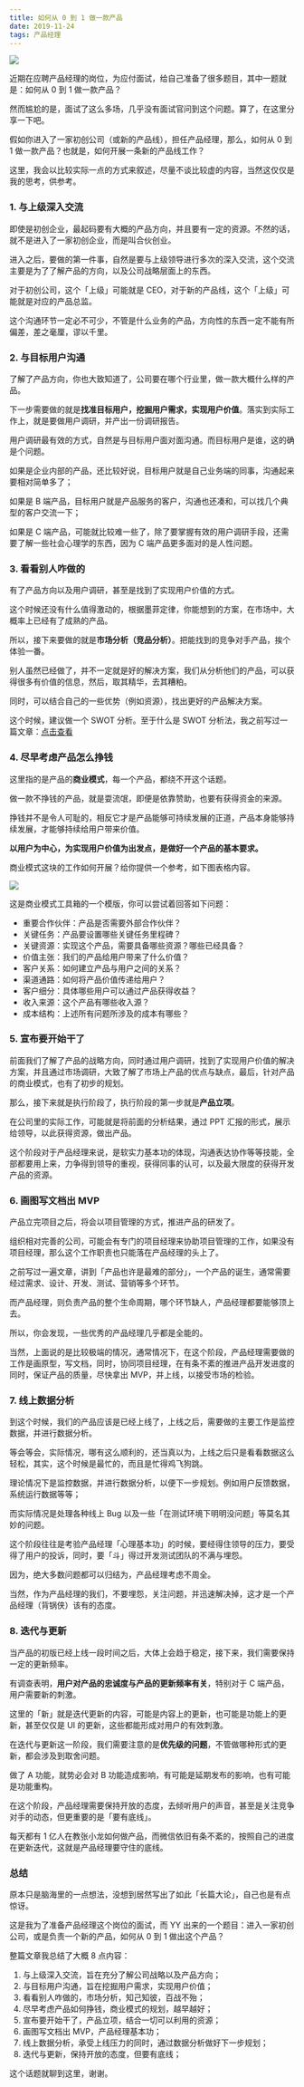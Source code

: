 ```yaml
---
title: 如何从 0 到 1 做一款产品
date: 2019-11-24
tags: 产品经理
---
```


![](./_image/2019-11-28-09-24-35.jpg)

近期在应聘产品经理的岗位，为应付面试，给自己准备了很多题目，其中一题就是：如何从 0 到 1 做一款产品？

然而尴尬的是，面试了这么多场，几乎没有面试官问到这个问题。算了，在这里分享一下吧。

假如你进入了一家初创公司（或新的产品线），担任产品经理，那么，如何从 0 到 1 做一款产品？也就是，如何开展一条新的产品线工作？

这里，我会以比较实际一点的方式来叙述，尽量不谈比较虚的内容，当然这仅仅是我的思考，供参考。

### 1. 与上级深入交流
即使是初创企业，最起码要有大概的产品方向，并且要有一定的资源。不然的话，就不是进入了一家初创企业，而是叫合伙创业。

进入之后，要做的第一件事，自然是要与上级领导进行多次的深入交流，这个交流主要是为了了解产品的方向，以及公司战略层面上的东西。

对于初创公司，这个「上级」可能就是 CEO，对于新的产品线，这个「上级」可能就是对应的产品总监。

这个沟通环节一定必不可少，不管是什么业务的产品，方向性的东西一定不能有所偏差，差之毫厘，谬以千里。

### 2. 与目标用户沟通
了解了产品方向，你也大致知道了，公司要在哪个行业里，做一款大概什么样的产品。

下一步需要做的就是**找准目标用户，挖掘用户需求，实现用户价值**。落实到实际工作上，就是要做用户调研，并产出一份调研报告。

用户调研最有效的方式，自然是与目标用户面对面沟通。而目标用户是谁，这的确是个问题。

如果是企业内部的产品，还比较好说，目标用户就是自己业务端的同事，沟通起来要相对简单多了；

如果是 B 端产品，目标用户就是产品服务的客户，沟通也还凑和，可以找几个典型的客户交流一下；

如果是 C 端产品，可能就比较难一些了，除了要掌握有效的用户调研手段，还需要了解一些社会心理学的东西，因为 C 端产品更多面对的是人性问题。

### 3. 看看别人咋做的
有了产品方向以及用户调研，甚至是找到了实现用户价值的方式。

这个时候还没有什么值得激动的，根据墨菲定律，你能想到的方案，在市场中，大概率上已经有了成熟的产品。

所以，接下来要做的就是**市场分析（竞品分析）**。把能找到的竞争对手产品，挨个体验一番。

别人虽然已经做了，并不一定就是好的解决方案，我们从分析他们的产品，可以获得很多有价值的信息，然后，取其精华，去其糟粕。

同时，可以结合自己的一些优势（例如资源），找出更好的产品解决方案。

这个时候，建议做一个 SWOT 分析。至于什么是 SWOT 分析法，我之前写过一篇文章：[点击查看](https://mp.weixin.qq.com/s?__biz=MjM5MDQ4NjUwMg==&mid=2649196896&idx=1&sn=049b91958b7675b474dc76240cf6c5ee&chksm=be5733e98920baff351b9beca64c8aa3c1d78664604e589ef3c1a04bb715bb8c859327528a33&token=1321354772&lang=zh_CN#rd)

### 4. 尽早考虑产品怎么挣钱
这里指的是产品的**商业模式**，每一个产品，都绕不开这个话题。

做一款不挣钱的产品，就是耍流氓，即便是依靠赞助，也要有获得资金的来源。

挣钱并不是令人可耻的，相反它才是产品能够可持续发展的正道，产品本身能够持续发展，才能够持续给用户带来价值。

**以用户为中心，为实现用户价值为出发点，是做好一个产品的基本要求。**

商业模式这块的工作如何开展？给你提供一个参考，如下图表格内容。

![](./_image/2019-11-24-22-01-02.png)

这是商业模式工具箱的一个模版，你可以尝试着回答如下问题：

- 重要合作伙伴：产品是否需要外部合作伙伴？
- 关键任务：产品要设置哪些关键任务里程碑？
- 关键资源：实现这个产品，需要具备哪些资源？哪些已经具备？
- 价值主张：我们的产品给用户带来了什么价值？
- 客户关系：如何建立产品与用户之间的关系？
- 渠道通路：如何将产品价值传递给用户？
- 客户细分：具体哪些用户可以通过产品获得收益？
- 收入来源：这个产品有哪些收入源？
- 成本结构：上述所有问题所涉及的成本有哪些？

### 5. 宣布要开始干了
前面我们了解了产品的战略方向，同时通过用户调研，找到了实现用户价值的解决方案，并且通过市场调研，大致了解了市场上产品的优点与缺点，最后，针对产品的商业模式，也有了初步的规划。

那么，接下来就是执行阶段了，执行阶段的第一步就是**产品立项**。

在公司里的实际工作，可能就是将前面的分析结果，通过 PPT 汇报的形式，展示给领导，以此获得资源，做出产品。

这个阶段对于产品经理来说，是软实力基本功的体现，沟通表达协作等等技能，全部都要用上来，力争得到领导的重视，获得同事的认可，以及最大限度的获得开发产品的资源。

### 6. 画图写文档出 MVP
产品立完项目之后，将会以项目管理的方式，推进产品的研发了。

组织相对完善的公司，可能会有专门的项目经理来协助项目管理的工作，如果没有项目经理，那么这个工作职责也只能落在产品经理的头上了。

之前写过一遍文章，讲到「产品也许是最难的部分」，一个产品的诞生，通常需要经过需求、设计、开发、测试、营销等多个环节。

而产品经理，则负责产品的整个生命周期，哪个环节缺人，产品经理都要能够顶上去。

所以，你会发现，一些优秀的产品经理几乎都是全能的。

当然，上面说的是比较极端的情况，通常情况下，在这个阶段，产品经理需要做的工作是画原型，写文档，同时，协同项目经理，在有条不紊的推进产品开发进度的同时，保证产品的质量，尽快拿出 MVP，并上线，以接受市场的检验。

### 7. 线上数据分析
到这个时候，我们的产品应该是已经上线了，上线之后，需要做的主要工作是监控数据，并进行数据分析。

等会等会，实际情况，哪有这么顺利的，还当真以为，上线之后只是看看数据这么轻松，其实，这个时候是最忙的，而且是忙得鸡飞狗跳。

理论情况下是监控数据，并进行数据分析，以便下一步规划。例如用户反馈数据，系统运行数据等等；

而实际情况是处理各种线上 Bug 以及一些「在测试环境下明明没问题」等莫名其妙的问题。

这个阶段往往是考验产品经理「心理基本功」的时候，要经得住领导的压力，要受得了用户的投诉，同时，要「斗」得过开发测试团队的不满与埋怨。

因为，绝大多数问题都可以归结为，产品经理考虑不周全。

当然，作为产品经理的我们，不要埋怨，关注问题，并迅速解决掉，这才是一个产品经理（背锅侠）该有的态度。

### 8. 迭代与更新
当产品的初版已经上线一段时间之后，大体上会趋于稳定，接下来，我们需要保持一定的更新频率。

有调查表明，**用户对产品的忠诚度与产品的更新频率有关**，特别对于 C 端产品，用户需要新的刺激。

这里的「新」就是迭代更新的内容，可能是内容上的更新，也可能是功能上的更新，甚至仅仅是 UI 的更新，这些都能形成对用户的有效刺激。

在迭代与更新这一阶段，我们需要注意的是**优先级的问题**，不管做哪种形式的更新，都会涉及到取舍问题。

做了 A 功能，就势必会对 B 功能造成影响，有可能是延期发布的影响，也有可能是功能重构。

在这个阶段，产品经理需要保持开放的态度，去倾听用户的声音，甚至是关注竞争对手的动态，但更重要的是「要有底线」。

每天都有 1 亿人在教张小龙如何做产品，而微信依旧有条不紊的，按照自己的进度在更新迭代，这就是产品经理要守住的底线。

### 总结
原本只是脑海里的一点想法，没想到居然写出了如此「长篇大论」，自己也是有点惊讶。

这是我为了准备产品经理这个岗位的面试，而 YY 出来的一个题目：进入一家初创公司，或是负责一个新的产品，如何从 0 到 1 做出这个产品？

整篇文章我总结了大概 8 点内容：

1. 与上级深入交流，旨在充分了解公司战略以及产品方向；
2. 与目标用户沟通，旨在挖掘用户需求，实现用户价值；
3. 看看别人咋做的，市场分析，知己知彼，百战不殆；
4. 尽早考虑产品如何挣钱，商业模式的规划，越早越好；
5. 宣布要开始干了，产品立项，结合一切可以利用的资源；
6. 画图写文档出 MVP，产品经理基本功；
7. 线上数据分析，承受上线压力的同时，通过数据分析做好下一步规划；
8. 迭代与更新，保持开放的态度，但要有底线；

这个话题就聊到这里，谢谢。 